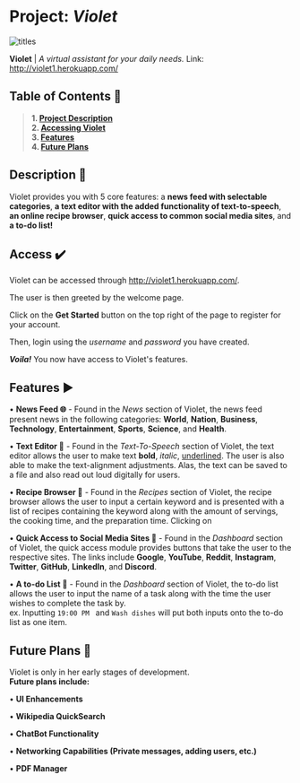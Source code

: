 # Project: *Violet*
![titles](https://user-images.githubusercontent.com/58658294/105815250-3964f800-5fe5-11eb-8a46-f1d15feeb438.png)



**Violet** |  *A virtual assistant for your daily needs.*
Link: http://violet1.herokuapp.com/

## Table of Contents :scroll:
> **1. [Project Description](#description)**\
> **2. [Accessing Violet](#access)**\
> **3. [Features](#features)**\
> **4. [Future Plans](#future-plans)**

<a name="description"></a>
## Description :blue_book:
Violet provides you with 5 core features: a **news feed with selectable categories**, 
**a text editor with the added functionality of text-to-speech**, **an online recipe browser**, **quick access to common social media sites**, and **a to-do list!**

## Access :heavy_check_mark:
<a name="access"></a>
Violet can be accessed through http://violet1.herokuapp.com/.

The user is then greeted by the welcome page.

Click on the **Get Started** button on the top right of the page to register for your account.

Then, login using the *username* and *password* you have created.

***Voila!*** You now have access to Violet's features.
<a name="features"></a>
## Features :arrow_forward:

• **News Feed :globe_with_meridians:** - Found in the *News* section of Violet, the news feed present news in the following categories: **World**, **Nation**, **Business**, **Technology**, **Entertainment**, **Sports**, **Science**, and **Health**.

• **Text Editor :file_folder:** - Found in the *Text-To-Speech* section of Violet, the text editor allows the user to make text **bold**, *italic*, <u>underlined</u>. The user is also able to make the text-alignment adjustments. Alas, the text can be saved to a file and also read out loud digitally for users.

• **Recipe Browser :tomato:** - Found in the *Recipes* section of Violet, the recipe browser allows the user to input a certain keyword and is presented with a list of recipes containing the keyword along with the amount of servings, the cooking time, and the preparation time. Clicking on 

• **Quick Access to Social Media Sites :speech_balloon:** - Found in the *Dashboard* section of Violet, the quick access module provides buttons that take the user to the respective sites. The links include **Google**, **YouTube**, **Reddit**, **Instagram**, **Twitter**, **GitHub**, **LinkedIn**, and **Discord**.

• **A to-do List :page_facing_up:** - Found in the *Dashboard* section of Violet, the to-do list allows the user to input the name of a task along with the time the user wishes to complete the task by.\
  ex. Inputting `19:00 PM ` and `Wash dishes` will put both inputs onto the to-do list as one item.
  

<a name="future-plans"></a>
## Future Plans :rocket:
Violet is only in her early stages of development. \
**Future plans include:** 

• **UI Enhancements**

• **Wikipedia QuickSearch**

• **ChatBot Functionality**

• **Networking Capabilities (Private messages, adding users, etc.)**

• **PDF Manager**




